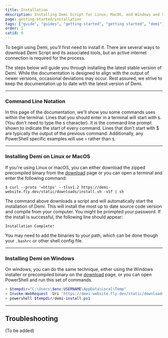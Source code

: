 ```yaml
---
title: Installation
description: Installing Demi Script for Linux, MacOS, and Windows and Setting up your environment
page: getting-started/installation
tags: ["guide", "guides", "getting-started", "getting started", "demi", "installation"]
order: 1
catid: 0
---
```


To begin using Demi, you’ll first need to install it. There are several ways to download Demi Script and its associated tools, but an active internet connection is required for the process.

The steps below will guide you through installing the latest stable version of Demi. While the documentation is designed to align with the output of newer versions, occasional deviations may occur. Rest assured, we strive to keep the documentation up to date with the latest version of Demi.

---

### Command Line Notation

In this page of the documentation, we'll show you some commands uses within the terminal. Lines that you should enter in a terminal will start with `$`. (You don't need to type the `$` character). It is the command line prompt shown to indicate the start of every command. Lines that don't start with $ are typically the output of the previous command. Additionally, any PowerShell specific examples will use `>` rather than `$`.

---

### Installing Demi on Linux or MacOS

If you're using Linux or macOS, you can either download the zipped precompiled binary from the [download](https://demi-website.fly.dev/downloads) page or you can open a terminal and enter the following command:

```shell
$ curl --proto '=https' --tlsv1.2 https://demi-website.fly.dev/static/downloads/install.sh -sSf | sh
```

The command above downloads a script and will automatically start the installation of Demi. This will install the most up to date source code version and compile from your computer. You might be prompted your password. If the install is successful, the following line should appear:

```
Installation Complete!
```

You may need to add the binaries to your path, which can be done though your `.bashrc` or other shell config file.

---

### Installing Demi on Windows

On windows, you can do the same technique, either using the Windows installer or precompiled binary on the [download](https://demi-website.fly.dev/downloads) page, or you can open PowerShell and run this set of commands.

```powershell
> $tempdir="C:\Users\$env:USERNAME\AppData\Local\Temp"
> Invoke-WebRequest -Uri 'https://demi-website.fly.dev/static/downloads/install.ps1' -OutFile $tempdir/demi-install.ps1
> powershell $tempdir/demi-install.ps1
```

---

## Troubleshooting

(To be added)